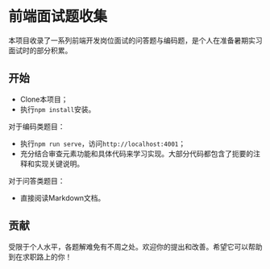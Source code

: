 # 前端面试题收集

本项目收录了一系列前端开发岗位面试的问答题与编码题，是个人在准备暑期实习面试时的部分积累。

## 开始

- Clone本项目；
- 执行`npm install`安装。

对于编码类题目：
- 执行`npm run serve`，访问`http://localhost:4001`；
- 充分结合审查元素功能和具体代码来学习实现。大部分代码都包含了扼要的注释和实现关键说明。


对于问答类题目：
- 直接阅读Markdown文档。

## 贡献

受限于个人水平，各题解难免有不周之处。欢迎你的提出和改善。希望它可以帮助到在求职路上的你！